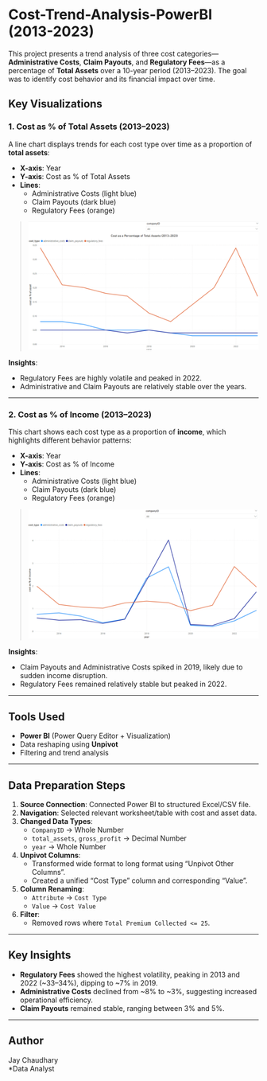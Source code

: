 # Cost-Trend-Analysis-PowerBI (2013-2023)
This project presents a trend analysis of three cost categories—**Administrative Costs**, **Claim Payouts**, and **Regulatory Fees**—as a percentage of **Total Assets** over a 10-year period (2013–2023). The goal was to identify cost behavior and its financial impact over time.

## Key Visualizations

### 1. Cost as % of Total Assets (2013–2023)

A line chart displays trends for each cost type over time as a proportion of **total assets**:

- **X-axis**: Year
- **Y-axis**: Cost as % of Total Assets
- **Lines**:
  - Administrative Costs (light blue)
  - Claim Payouts (dark blue)
  - Regulatory Fees (orange)

> ![image alt](https://github.com/Jchaudh3/Cost-Trend-Analysis-PowerBI/blob/7f008e1e1e7eea7b0fd2f11fb61f7d8a36c3bb10/visuals/cost_as%20_%25_of_asset.png)

**Insights**:
- Regulatory Fees are highly volatile and peaked in 2022.
- Administrative and Claim Payouts are relatively stable over the years.

---

### 2. Cost as % of Income (2013–2023)

This chart shows each cost type as a proportion of **income**, which highlights different behavior patterns:

- **X-axis**: Year
- **Y-axis**: Cost as % of Income
- **Lines**:
  - Administrative Costs (light blue)
  - Claim Payouts (dark blue)
  - Regulatory Fees (orange)

> ![image alt](https://github.com/Jchaudh3/Cost-Trend-Analysis-PowerBI/blob/6ec1a6790d305d6638caf0ce5b999efc404797d9/visuals/cost_as_%25_of_income.png)

**Insights**:
- Claim Payouts and Administrative Costs spiked in 2019, likely due to sudden income disruption.
- Regulatory Fees remained relatively stable but peaked in 2022.

---

## Tools Used

- **Power BI** (Power Query Editor + Visualization)
- Data reshaping using **Unpivot**
- Filtering and trend analysis

---

## Data Preparation Steps

1. **Source Connection**: Connected Power BI to structured Excel/CSV file.
2. **Navigation**: Selected relevant worksheet/table with cost and asset data.
3. **Changed Data Types**:
   - `CompanyID` → Whole Number
   - `total_assets`, `gross_profit` → Decimal Number
   - `year` → Whole Number
4. **Unpivot Columns**:
   - Transformed wide format to long format using “Unpivot Other Columns”.
   - Created a unified “Cost Type” column and corresponding “Value”.
5. **Column Renaming**:
   - `Attribute` → `Cost Type`
   - `Value` → `Cost Value`
6. **Filter**:
   - Removed rows where `Total Premium Collected <= 25`.

---

## Key Insights

- **Regulatory Fees** showed the highest volatility, peaking in 2013 and 2022 (~33–34%), dipping to ~7% in 2019.
- **Administrative Costs** declined from ~8% to ~3%, suggesting increased operational efficiency.
- **Claim Payouts** remained stable, ranging between 3% and 5%.

---

## Author

Jay Chaudhary  
*Data Analyst
